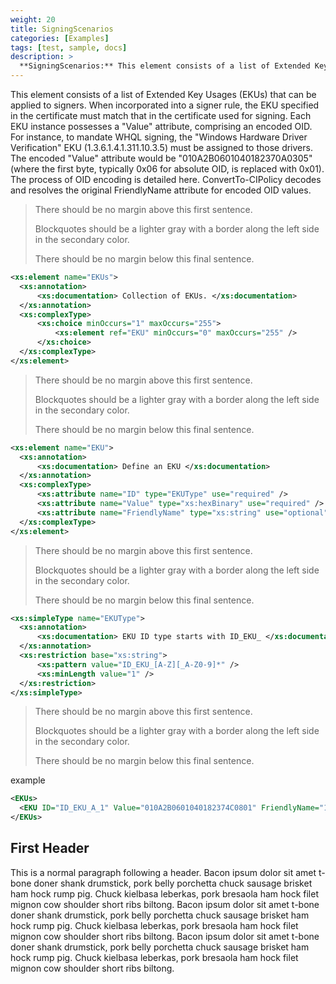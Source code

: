 ```yaml
---
weight: 20
title: SigningScenarios
categories: [Examples]
tags: [test, sample, docs]
description: >
  **SigningScenarios:** This element consists of a list of Extended Key Usages (EKUs) that can be applied to signers.
---
```


This element consists of a list of Extended Key Usages (EKUs) that can be applied to signers. When incorporated into a signer rule, the EKU specified in the certificate must match that in the certificate used for signing. Each EKU instance possesses a "Value" attribute, comprising an encoded OID. For instance, to mandate WHQL signing, the "Windows Hardware Driver Verification" EKU (1.3.6.1.4.1.311.10.3.5) must be assigned to those drivers. The encoded "Value" attribute would be "010A2B0601040182370A0305" (where the first byte, typically 0x06 for absolute OID, is replaced with 0x01). The process of OID encoding is detailed here. ConvertTo-CIPolicy decodes and resolves the original FriendlyName attribute for encoded OID values.


> There should be no margin above this first sentence.
>
> Blockquotes should be a lighter gray with a border along the left side in the secondary color.
>
> There should be no margin below this final sentence.

```xsd
<xs:element name="EKUs">
  <xs:annotation>
      <xs:documentation> Collection of EKUs. </xs:documentation>
  </xs:annotation>
  <xs:complexType>
      <xs:choice minOccurs="1" maxOccurs="255">
          <xs:element ref="EKU" minOccurs="0" maxOccurs="255" />
      </xs:choice>
  </xs:complexType>
</xs:element>
```

> There should be no margin above this first sentence.
>
> Blockquotes should be a lighter gray with a border along the left side in the secondary color.
>
> There should be no margin below this final sentence.

```xsd
<xs:element name="EKU">
  <xs:annotation>
      <xs:documentation> Define an EKU </xs:documentation>
  </xs:annotation>
  <xs:complexType>
      <xs:attribute name="ID" type="EKUType" use="required" />
      <xs:attribute name="Value" type="xs:hexBinary" use="required" />
      <xs:attribute name="FriendlyName" type="xs:string" use="optional" />
  </xs:complexType>
</xs:element>
```
> There should be no margin above this first sentence.
>
> Blockquotes should be a lighter gray with a border along the left side in the secondary color.
>
> There should be no margin below this final sentence.

```xsd
<xs:simpleType name="EKUType">
  <xs:annotation>
      <xs:documentation> EKU ID type starts with ID_EKU_ </xs:documentation>
  </xs:annotation>
  <xs:restriction base="xs:string">
      <xs:pattern value="ID_EKU_[A-Z][_A-Z0-9]*" />
      <xs:minLength value="1" />
  </xs:restriction>
</xs:simpleType>
```

> There should be no margin above this first sentence.
>
> Blockquotes should be a lighter gray with a border along the left side in the secondary color.
>
> There should be no margin below this final sentence.

example
```xml
<EKUs>
  <EKU ID="ID_EKU_A_1" Value="010A2B0601040182374C0801" FriendlyName="1.3.6.1.4.1.311.76.8.1" />
</EKUs>
```









## First Header

This is a normal paragraph following a header. Bacon ipsum dolor sit amet t-bone doner shank drumstick, pork belly porchetta chuck sausage brisket ham hock rump pig. Chuck kielbasa leberkas, pork bresaola ham hock filet mignon cow shoulder short ribs biltong.  Bacon ipsum dolor sit amet t-bone doner shank drumstick, pork belly porchetta chuck sausage brisket ham hock rump pig. Chuck kielbasa leberkas, pork bresaola ham hock filet mignon cow shoulder short ribs biltong.  Bacon ipsum dolor sit amet t-bone doner shank drumstick, pork belly porchetta chuck sausage brisket ham hock rump pig. Chuck kielbasa leberkas, pork bresaola ham hock filet mignon cow shoulder short ribs biltong.